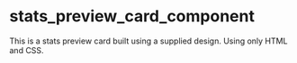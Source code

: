 # stats_preview_card_component
This is a stats preview card built using a supplied design. Using only HTML and CSS.
